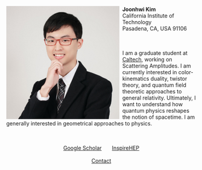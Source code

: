 <div class="container">
  <div class="container">
    <div style="float:left">
      <img src="/images/amiti22-8a-square-med.jpg" style="max-height:300px">
      &nbsp;
    </div>
    <p>
      <b>Joonhwi Kim</b>
      <br>
      California Institute of Technology
      <br>
      Pasadena, CA, USA 91106
    </p>
  </div>
  <br>
</div>
<br>

<div class="container">
  <!-- I am a graduate student at Caltech, working on Scattering Amplitudes. In a sense, I am a “relativist” learning how to rethink the very notion of spacetime and gravity from amplitudes in quantum field theory. Specifically, my current interests are color-kinematics duality and twistor theory. More generally, I am interested in geometrical approaches to physics. -->
  I am a graduate student at <a href="https://pma.caltech.edu/people/joonhwi-kim">Caltech</a>,
  working on Scattering Amplitudes.
  I am currently interested in 
  color-kinematics duality,
  twistor theory,
  and quantum field theoretic approaches to general relativity.
  Ultimately, I want to understand how quantum physics reshapes the notion of spacetime.
  I am generally interested in geometrical approaches to physics.
</div>
<br>

<div class="container">
  <p style="text-align:center">
    <br>
    <a href="https://scholar.google.com/citations?user=A15RZN4AAAAJ">Google Scholar</a>
    &nbsp;&nbsp;&nbsp;&nbsp;&nbsp;
    <a href="https://inspirehep.net/authors/1926101">InspireHEP</a>
    <br>
    &nbsp;
    <br>
    <a href="/contact/index.html">Contact </a>
  </p>
</div>

